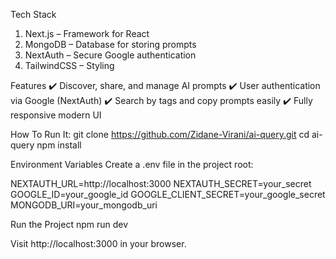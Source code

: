 Tech Stack
1. Next.js – Framework for React
2. MongoDB – Database for storing prompts
3. NextAuth – Secure Google authentication
4. TailwindCSS – Styling


Features
✔️ Discover, share, and manage AI prompts
✔️ User authentication via Google (NextAuth)
✔️ Search by tags and copy prompts easily
✔️ Fully responsive modern UI


How To Run It:
git clone https://github.com/Zidane-Virani/ai-query.git
cd ai-query
npm install


Environment Variables
Create a .env file in the project root:

NEXTAUTH_URL=http://localhost:3000
NEXTAUTH_SECRET=your_secret
GOOGLE_ID=your_google_id
GOOGLE_CLIENT_SECRET=your_google_secret
MONGODB_URI=your_mongodb_uri


Run the Project
npm run dev


Visit http://localhost:3000 in your browser.
